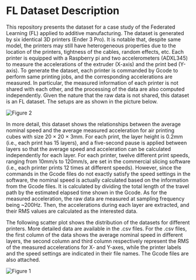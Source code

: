 # FL Dataset Description

This repository presents the dataset for a case study of the Federated Learning (FL) applied to additive manufacturing. The dataset is generated by six identical 3D printers (Ender 3 Pro). It is notable that, despite same model, the printers may still have heterogeneous properties due to the location of the printers, tightness of the cables, random effects, etc. Each printer is equipped with a Raspberry pi and two accelerometers (ADXL345) to measure the accelerations of the extruder (X-axis) and the print bed (Y-axis). To generate the dataset, each printer is commanded by Gcode to perform same printing jobs, and the corresponding accelerations are measured. In particular, the measured information of each printer is not shared with each other, and the processing of the data are also computed independently. Given the nature that the raw data is not shared, this dataset is an FL dataset. The setups are as shown in the picture below. 

![Figure 2](https://user-images.githubusercontent.com/85634534/125112297-f9865e80-e0b4-11eb-8adb-1d37d7686ba1.jpg)

In more detail, this dataset shows the relationships between the average nominal speed and the average measured acceleration for air printing cubes with size 20 × 20 × 3mm. For each print, the layer height is 0.2mm (i.e., each print has 15 layers), and a five-second pause is applied between layers so that the average speed and acceleration can be calculated independently for each layer. For each printer, twelve different print speeds, ranging from 10mm/s to 120mm/s, are set in the commercial slicing software (i.e., each printer prints 12 times at different speeds). However, since the commands in the Gcode files do not exactly satisfy the speed settings in the software, the nominal speed is actually calculated based on the information from the Gcode files. It is calculated by dividing the total length of the travel path by the estimated elapsed time shown in the Gcode. As for the measured acceleration, the raw data are measured at sampling frequency being ~200Hz. Then, the accelerations during each layer are extracted, and their RMS values are calculated as the interested data.

The following scatter plot shows the distribution of the datasets for different printers. More detailed data are available in the .csv files. For the .csv files, the first column of the data shows the average nominal speed in different layers, the second column and third column respectively represent the RMS of the measured accelerations for X- and Y-axes, while the printer labels and the speed settings are indicated in their file names. The Gcode files are also attached. 

![Figure 1](https://user-images.githubusercontent.com/85634534/121940021-a7ebed80-cd1b-11eb-9b93-36f115e83231.jpg)
